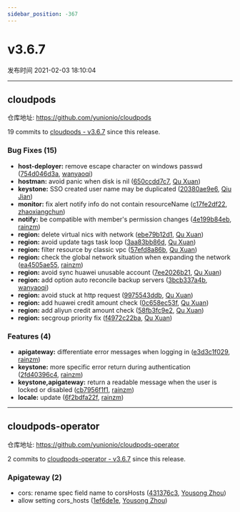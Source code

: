 ```yaml
---
sidebar_position: -367
---
```


# v3.6.7

发布时间 2021-02-03 18:10:04

-----

## cloudpods

仓库地址: https://github.com/yunionio/cloudpods

19 commits to [cloudpods - v3.6.7] since this release.

### Bug Fixes (15)
- **host-deployer:** remove escape character on windows passwd ([754d046d3a](https://github.com/yunionio/cloudpods/commit/754d046d3a0499bbc2170e28c242c94bfee17cea), [wanyaoqi](mailto:wanyaoqi@yunionyun.com))
- **hostman:** avoid panic when disk is nil ([650ccdd7c7](https://github.com/yunionio/cloudpods/commit/650ccdd7c77cdfdcdd312a38ab6d627a3881dc60), [Qu Xuan](mailto:quxuan@yunionyun.com))
- **keystone:** SSO created user name may be duplicated ([20380ae9e6](https://github.com/yunionio/cloudpods/commit/20380ae9e64ec9f921ef518baa0d73464ada54d9), [Qiu Jian](mailto:qiujian@yunionyun.com))
- **monitor:** fix alert notify info do not contain resourceName ([c17fe2df22](https://github.com/yunionio/cloudpods/commit/c17fe2df22f87ba1649ec0f59bdc2bcc79692036), [zhaoxiangchun](mailto:1422928955@qq.com))
- **notify:** be compatible with member's permission changes ([4e199b84eb](https://github.com/yunionio/cloudpods/commit/4e199b84eb77cabf3658bc7e1736ee4d6abb76c4), [rainzm](mailto:mjoycarry@gmail.com))
- **region:** delete virtual nics with network ([ebe79b12d1](https://github.com/yunionio/cloudpods/commit/ebe79b12d1635898bd9cf27eb6d6c96b6f3f53b6), [Qu Xuan](mailto:quxuan@yunionyun.com))
- **region:** avoid update tags task loop ([3aa83bb86d](https://github.com/yunionio/cloudpods/commit/3aa83bb86d1a33b13611eb5888efe10e7d541600), [Qu Xuan](mailto:quxuan@yunionyun.com))
- **region:** filter resource by classic vpc ([57efd8a86b](https://github.com/yunionio/cloudpods/commit/57efd8a86bb0dc36390964a86cbe9e3cb6938fe1), [Qu Xuan](mailto:quxuan@yunionyun.com))
- **region:** check the global network situation when expanding the network ([ea4505ae55](https://github.com/yunionio/cloudpods/commit/ea4505ae5583d29b7dd5043ae216afa13ad3079f), [rainzm](mailto:mjoycarry@gmail.com))
- **region:** avoid sync huawei unusable account ([7ee2026b21](https://github.com/yunionio/cloudpods/commit/7ee2026b2176fc5a2af011c2cf02cbcbd6fc6c98), [Qu Xuan](mailto:quxuan@yunionyun.com))
- **region:** add option auto reconcile backup servers ([3bcb337a4b](https://github.com/yunionio/cloudpods/commit/3bcb337a4b33210de28694cb23450bafc4e4e738), [wanyaoqi](mailto:wanyaoqi@yunionyun.com))
- **region:** avoid stuck at http request ([9975543ddb](https://github.com/yunionio/cloudpods/commit/9975543ddb310e75d8bc011534206101bad2c4d0), [Qu Xuan](mailto:quxuan@yunionyun.com))
- **region:** add huawei credit amount check ([0c658ec53f](https://github.com/yunionio/cloudpods/commit/0c658ec53f243d17c823f88d5987b45d8c8fd406), [Qu Xuan](mailto:quxuan@yunionyun.com))
- **region:** add aliyun credit amount check ([58fb3fc9e2](https://github.com/yunionio/cloudpods/commit/58fb3fc9e267a7aedb38f8a6ce78161991baf35a), [Qu Xuan](mailto:quxuan@yunionyun.com))
- **region:** secgroup priority fix ([f4972c22ba](https://github.com/yunionio/cloudpods/commit/f4972c22bae4eb9fe85c946aa77a27a55da7cc35), [Qu Xuan](mailto:quxuan@yunionyun.com))

### Features (4)
- **apigateway:** differentiate error messages when logging in ([e3d3c1f029](https://github.com/yunionio/cloudpods/commit/e3d3c1f02911fc07951ba5b2be38e2c17007d03f), [rainzm](mailto:mjoycarry@gmail.com))
- **keystone:** more specific error return during authentication ([2fd40396c4](https://github.com/yunionio/cloudpods/commit/2fd40396c4336f2ec1dbe6a15e8bd436be802329), [rainzm](mailto:mjoycarry@gmail.com))
- **keystone,apigateway:** return a readable message when the user is locked or disabled ([cb7956f1f1](https://github.com/yunionio/cloudpods/commit/cb7956f1f16ccd8168557112c9a08ff7e34e14f7), [rainzm](mailto:mjoycarry@gmail.com))
- **locale:** update ([6f2bdfa22f](https://github.com/yunionio/cloudpods/commit/6f2bdfa22f1e2ff23169af92fb0900b3345962ad), [rainzm](mailto:mjoycarry@gmail.com))

[cloudpods - v3.6.7]: https://github.com/yunionio/cloudpods/compare/v3.6.6...v3.6.7
-----

## cloudpods-operator

仓库地址: https://github.com/yunionio/cloudpods-operator

2 commits to [cloudpods-operator - v3.6.7] since this release.

### Apigateway (2)
- cors: rename spec field name to corsHosts ([431376c3](https://github.com/yunionio/cloudpods-operator/commit/431376c3b3401b84ab5337c24b10517124bc950b), [Yousong Zhou](mailto:zhouyousong@yunionyun.com))
- allow setting cors_hosts ([1ef6de1e](https://github.com/yunionio/cloudpods-operator/commit/1ef6de1e6a8bd4f50f39b5cf0cda96853bf5b5e3), [Yousong Zhou](mailto:zhouyousong@yunionyun.com))

[cloudpods-operator - v3.6.7]: https://github.com/yunionio/cloudpods-operator/compare/v3.6.6...v3.6.7

